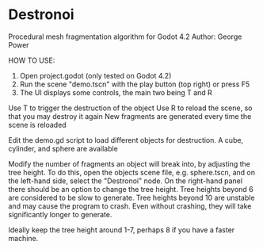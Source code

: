 # Destronoi
Procedural mesh fragmentation algorithm for Godot 4.2
Author: George Power

HOW TO USE:

1) Open project.godot (only tested on Godot 4.2)
2) Run the scene "demo.tscn" with the play button (top right) or press F5
3) The UI displays some controls, the main two being T and R

Use T to trigger the destruction of the object
Use R to reload the scene, so that you may destroy it again
New fragments are generated every time the scene is reloaded

Edit the demo.gd script to load different objects for destruction. A cube, cylinder, and sphere are available


Modify the number of fragments an object will break into, by adjusting the tree height.
To do this, open the objects scene file, e.g. sphere.tscn, and on the left-hand side, select the "Destronoi" node.
On the right-hand panel there should be an option to change the tree height. Tree heights beyond 6 are considered to be slow to generate.
Tree heights beyond 10 are unstable and may cause the program to crash. Even without crashing, they will take significantly longer to generate.

Ideally keep the tree height around 1-7, perhaps 8 if you have a faster machine.